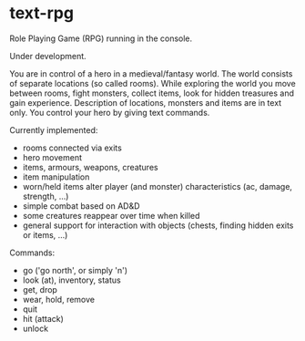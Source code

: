 # text-rpg

Role Playing Game (RPG) running in the console.

Under development.

You are in control of a hero in a medieval/fantasy world. The world consists of separate locations (so called rooms). While exploring the world you move between rooms, fight monsters, collect items, look for hidden treasures and gain experience. Description of locations, monsters and items are in text only. You control your hero by giving text commands.

Currently implemented:
- rooms connected via exits
- hero movement
- items, armours, weapons, creatures
- item manipulation
- worn/held items alter player (and monster) characteristics (ac, damage, strength, ...)
- simple combat based on AD&D
- some creatures reappear over time when killed
- general support for interaction with objects (chests, finding hidden exits or items, ...)

Commands:
- go ('go north', or simply 'n')
- look (at), inventory, status
- get, drop
- wear, hold, remove
- quit
- hit (attack)
- unlock